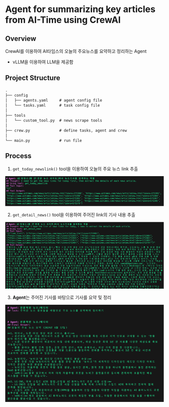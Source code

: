 # Agent for summarizing key articles from AI-Time using CrewAI

## Overview

CrewAI를 이용하여 AI타임스의 오늘의 주요뉴스를 요약하고 정리하는 Agent

- vLLM을 이용하여 LLM을 제공함

## Project Structure

```
.
├── config
│   ├── agents.yaml     # agent config file
│   └── tasks.yaml      # task config file
│
├── tools
│   └── custom_tool.py  # news scrape tools
│
├── crew.py             # define tasks, agent and crew
│
└── main.py             # run file
```

## Process

1. `get_today_newslink()` tool을 이용하여 오늘의 주요 뉴스 link 추출

<img src="assets/get-today-newslink.png" width="700px">

<br>

2. `get_detail_news()` tool을 이용하여 주어진 link의 기사 내용 추출

<img src="assets/get-detail-news.png" width="700px">

<br>

3. **Agent**는 주어진 기사를 바탕으로 기사를 요약 및 정리

<img src="assets/final-answer.png" width="700px">
